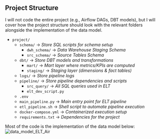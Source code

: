 ## Project Structure

I will not code the entire project (e.g., Airflow DAGs, DBT models), but I will cover how the project structure should look with the relevant folders alongside the implementation of the data model.

- `project/`
  - `schema/` → *Store SQL scripts for schema setup*
    - `dwh_schema/` → *Data Warehouse Staging Schema*
    - `src_schema/` → *Source Tables Schema*
  - `dbt/` → *Store DBT models and transformations*
    - `mart/` → *Mart layer where metrics/KPIs are computed*
    - `staging/` → *Staging layer (dimensions & fact tables)*
  - `logs/` → *Store pipeline logs*
  - `pipeline/` → *Store pipeline dependencies and scripts*
    - `src_query/` → *All SQL queries used in ELT*
    - `elt_dev_script.py`
  - `.env`
  - `main_pipeline.py` → *Main entry point for ELT pipeline*
  - `etl_pipeline.sh` → *Shell script to automate pipeline execution*
  - `docker-compose.yml` → *Containerized execution setup*
  - `requirements.txt` → *Dependencies for the project*
 
Most of the code is the implementation of the data model below: 
![data_model_ELT_Air](https://github.com/user-attachments/assets/5636eb0e-99ed-41c0-9c8d-7b4a1f9b3f6d)
